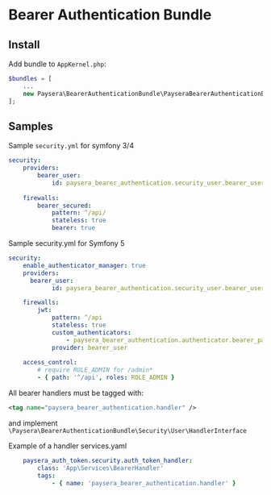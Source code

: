 # Bearer Authentication Bundle

## Install

Add bundle to `AppKernel.php`:
```php
$bundles = [
    ...
    new Paysera\BearerAuthenticationBundle\PayseraBearerAuthenticationBundle(),
];
```

## Samples

Sample `security.yml` for symfony 3/4
```yaml
security:
    providers:
        bearer_user:
            id: paysera_bearer_authentication.security_user.bearer_user_provider
    
    firewalls:
        bearer_secured:
            pattern: ^/api/
            stateless: true
            bearer: true
```

Sample security.yml for Symfony 5
```yaml
security:
    enable_authenticator_manager: true
    providers:
      bearer_user:
            id: paysera_bearer_authentication.security_user.bearer_user_provider    

    firewalls:
        jwt:
            pattern: ^/api
            stateless: true
            custom_authenticators:
                - paysera_bearer_authentication.authenticator.bearer_passport
            provider: bearer_user
            
    access_control:
        # require ROLE_ADMIN for /admin*
        - { path: '^/api', roles: ROLE_ADMIN }
```

All bearer handlers must be tagged with:
```xml
<tag name="paysera_bearer_authentication.handler" />
```
and implement `\Paysera\BearerAuthenticationBundle\Security\User\HandlerInterface` 

Example of a handler services.yaml
```yaml
    paysera_auth_token.security.auth_token_handler:
        class: 'App\Services\BearerHandler'
        tags:
            - { name: 'paysera_bearer_authentication.handler' }
```
